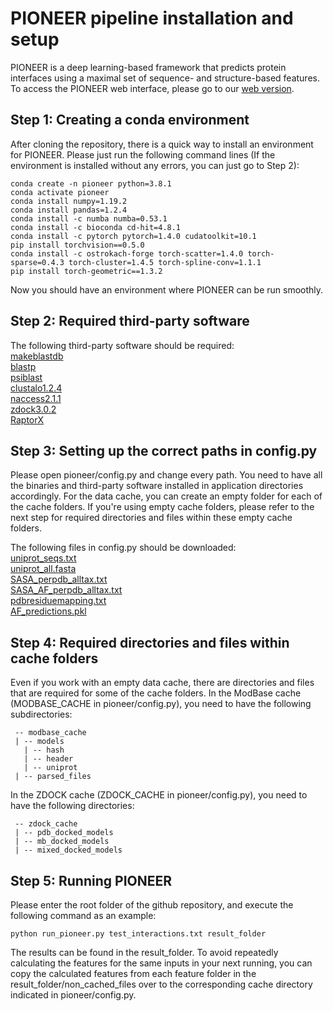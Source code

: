 # PIONEER pipeline installation and setup
PIONEER is a deep learning-based framework that predicts protein interfaces using a maximal set of sequence- and structure-based features. To access the PIONEER web interface, please go to our [web version](https://pioneer.yulab.org/).

## Step 1: Creating a conda environment
After cloning the repository, there is a quick way to install an environment for PIONEER. Please just run the following command lines (If the environment is installed without any errors, you can just go to Step 2):
```
conda create -n pioneer python=3.8.1
conda activate pioneer
conda install numpy=1.19.2
conda install pandas=1.2.4
conda install -c numba numba=0.53.1
conda install -c bioconda cd-hit=4.8.1
conda install -c pytorch pytorch=1.4.0 cudatoolkit=10.1
pip install torchvision==0.5.0
conda install -c ostrokach-forge torch-scatter=1.4.0 torch-sparse=0.4.3 torch-cluster=1.4.5 torch-spline-conv=1.1.1
pip install torch-geometric==1.3.2
```
Now you should have an environment where PIONEER can be run smoothly.

## Step 2: Required third-party software
The following third-party software should be required:\
[makeblastdb](https://ftp.ncbi.nlm.nih.gov/blast/executables/blast+/)\
[blastp](https://ftp.ncbi.nlm.nih.gov/blast/executables/blast+/)\
[psiblast](https://ftp.ncbi.nlm.nih.gov/blast/executables/blast+/)\
[clustalo1.2.4](http://www.clustal.org/omega/)\
[naccess2.1.1](http://www.bioinf.manchester.ac.uk/naccess/)\
[zdock3.0.2](https://zdock.umassmed.edu/software/download/)\
[RaptorX](https://github.com/realbigws/RaptorX_Property_Fast)

## Step 3: Setting up the correct paths in config.py
Please open pioneer/config.py and change every path. You need to have all the binaries and third-party software installed in application directories accordingly. For the data cache, you can create an empty folder for each of the cache folders. If you're using empty cache folders, please refer to the next step for required directories and files within these empty cache folders.

The following files in config.py should be downloaded:\
[uniprot_seqs.txt](https://pioneer.yulab.org/downloads)\
[uniprot_all.fasta](https://pioneer.yulab.org/downloads)\
[SASA_perpdb_alltax.txt](https://pioneer.yulab.org/downloads)\
[SASA_AF_perpdb_alltax.txt](https://pioneer.yulab.org/downloads)\
[pdbresiduemapping.txt](https://pioneer.yulab.org/downloads)\
[AF_predictions.pkl](https://pioneer.yulab.org/downloads)

## Step 4: Required directories and files within cache folders
Even if you work with an empty data cache, there are directories and files that are required for some of the cache folders. In the ModBase cache (MODBASE_CACHE in pioneer/config.py), you need to have the following subdirectories:
```
 -- modbase_cache
 | -- models
   | -- hash
   | -- header
   | -- uniprot
 | -- parsed_files
```
In the ZDOCK cache (ZDOCK_CACHE in pioneer/config.py), you need to have the following directories:
```
 -- zdock_cache
 | -- pdb_docked_models
 | -- mb_docked_models
 | -- mixed_docked_models
```

## Step 5: Running PIONEER
Please enter the root folder of the github repository, and execute the following command as an example:
```
python run_pioneer.py test_interactions.txt result_folder
```
The results can be found in the result_folder. To avoid repeatedly calculating the features for the same inputs in your next running, you can copy the calculated features from each feature folder in the result_folder/non_cached_files over to the corresponding cache directory indicated in pioneer/config.py.
